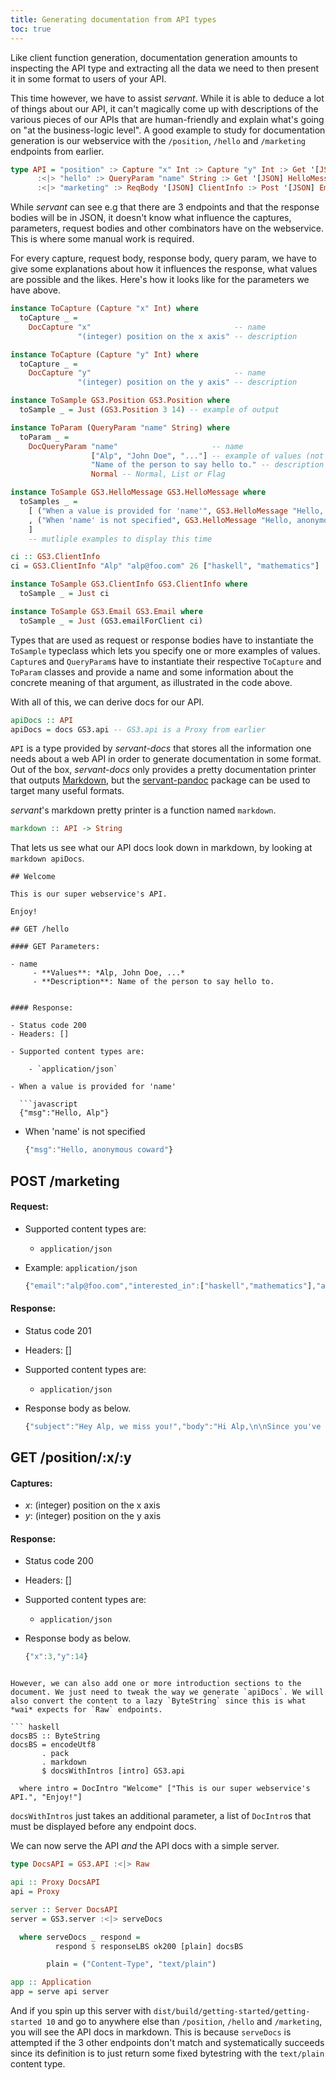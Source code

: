 ```yaml
---
title: Generating documentation from API types
toc: true
---
```


Like client function generation, documentation generation amounts to inspecting the API type and extracting all the data we need to then present it in some format to users of your API.

This time however, we have to assist *servant*. While it is able to deduce a lot of things about our API, it can't magically come up with descriptions of the various pieces of our APIs that are human-friendly and explain what's going on "at the business-logic level". A good example to study for documentation generation is our webservice with the `/position`, `/hello` and `/marketing` endpoints from earlier.

``` haskell
type API = "position" :> Capture "x" Int :> Capture "y" Int :> Get '[JSON] Position
      :<|> "hello" :> QueryParam "name" String :> Get '[JSON] HelloMessage
      :<|> "marketing" :> ReqBody '[JSON] ClientInfo :> Post '[JSON] Email
```

While *servant* can see e.g that there are 3 endpoints and that the response bodies will be in JSON, it doesn't know what influence the captures, parameters, request bodies and other combinators have on the webservice. This is where some manual work is required.

For every capture, request body, response body, query param, we have to give some explanations about how it influences the response, what values are possible and the likes. Here's how it looks like for the parameters we have above.

``` haskell
instance ToCapture (Capture "x" Int) where
  toCapture _ =
    DocCapture "x"                                -- name
               "(integer) position on the x axis" -- description

instance ToCapture (Capture "y" Int) where
  toCapture _ =
    DocCapture "y"                                -- name
               "(integer) position on the y axis" -- description

instance ToSample GS3.Position GS3.Position where
  toSample _ = Just (GS3.Position 3 14) -- example of output

instance ToParam (QueryParam "name" String) where
  toParam _ =
    DocQueryParam "name"                     -- name
                  ["Alp", "John Doe", "..."] -- example of values (not necessarily exhaustive)
                  "Name of the person to say hello to." -- description
                  Normal -- Normal, List or Flag

instance ToSample GS3.HelloMessage GS3.HelloMessage where
  toSamples _ =
    [ ("When a value is provided for 'name'", GS3.HelloMessage "Hello, Alp")
    , ("When 'name' is not specified", GS3.HelloMessage "Hello, anonymous coward")
    ]
    -- mutliple examples to display this time

ci :: GS3.ClientInfo
ci = GS3.ClientInfo "Alp" "alp@foo.com" 26 ["haskell", "mathematics"]

instance ToSample GS3.ClientInfo GS3.ClientInfo where
  toSample _ = Just ci

instance ToSample GS3.Email GS3.Email where
  toSample _ = Just (GS3.emailForClient ci)
```

Types that are used as request or response bodies have to instantiate the `ToSample` typeclass which lets you specify one or more examples of values. `Capture`s and `QueryParam`s have to instantiate their respective `ToCapture` and `ToParam` classes and provide a name and some information about the concrete meaning of that argument, as illustrated in the code above.

With all of this, we can derive docs for our API.

``` haskell
apiDocs :: API
apiDocs = docs GS3.api -- GS3.api is a Proxy from earlier
```

`API` is a type provided by *servant-docs* that stores all the information one needs about a web API in order to generate documentation in some format. Out of the box, *servant-docs* only provides a pretty documentation printer that outputs [Markdown](http://en.wikipedia.org/wiki/Markdown), but the [servant-pandoc](http://hackage.haskell.org/package/servant-pandoc) package can be used to target many useful formats.

*servant*'s markdown pretty printer is a function named `markdown`.

``` haskell
markdown :: API -> String
```

That lets us see what our API docs look down in markdown, by looking at `markdown apiDocs`.

``` text
## Welcome

This is our super webservice's API.

Enjoy!

## GET /hello

#### GET Parameters:

- name
     - **Values**: *Alp, John Doe, ...*
     - **Description**: Name of the person to say hello to.


#### Response:

- Status code 200
- Headers: []

- Supported content types are:

    - `application/json`

- When a value is provided for 'name'

  ```javascript
  {"msg":"Hello, Alp"}
  ```

- When 'name' is not specified

  ```javascript
  {"msg":"Hello, anonymous coward"}
  ```

## POST /marketing

#### Request:

- Supported content types are:

    - `application/json`

- Example: `application/json`

  ```javascript
  {"email":"alp@foo.com","interested_in":["haskell","mathematics"],"age":26,"name":"Alp"}
  ```

#### Response:

- Status code 201
- Headers: []

- Supported content types are:

    - `application/json`

- Response body as below.

  ```javascript
  {"subject":"Hey Alp, we miss you!","body":"Hi Alp,\n\nSince you've recently turned 26, have you checked out our latest haskell, mathematics products? Give us a visit!","to":"alp@foo.com","from":"great@company.com"}
  ```

## GET /position/:x/:y

#### Captures:

- *x*: (integer) position on the x axis
- *y*: (integer) position on the y axis

#### Response:

- Status code 200
- Headers: []

- Supported content types are:

    - `application/json`

- Response body as below.

  ```javascript
  {"x":3,"y":14}
  ```

```

However, we can also add one or more introduction sections to the document. We just need to tweak the way we generate `apiDocs`. We will also convert the content to a lazy `ByteString` since this is what *wai* expects for `Raw` endpoints.

``` haskell
docsBS :: ByteString
docsBS = encodeUtf8
       . pack
       . markdown
       $ docsWithIntros [intro] GS3.api

  where intro = DocIntro "Welcome" ["This is our super webservice's API.", "Enjoy!"]
```

`docsWithIntros` just takes an additional parameter, a list of `DocIntro`s that must be displayed before any endpoint docs.

We can now serve the API *and* the API docs with a simple server.

``` haskell
type DocsAPI = GS3.API :<|> Raw

api :: Proxy DocsAPI
api = Proxy

server :: Server DocsAPI
server = GS3.server :<|> serveDocs

  where serveDocs _ respond =
          respond $ responseLBS ok200 [plain] docsBS

        plain = ("Content-Type", "text/plain")

app :: Application
app = serve api server
```

And if you spin up this server with `dist/build/getting-started/getting-started 10` and go to anywhere else than `/position`, `/hello` and `/marketing`, you will see the API docs in markdown. This is because `serveDocs` is attempted if the 3 other endpoints don't match and systematically succeeds since its definition is to just return some fixed bytestring with the `text/plain` content type.
